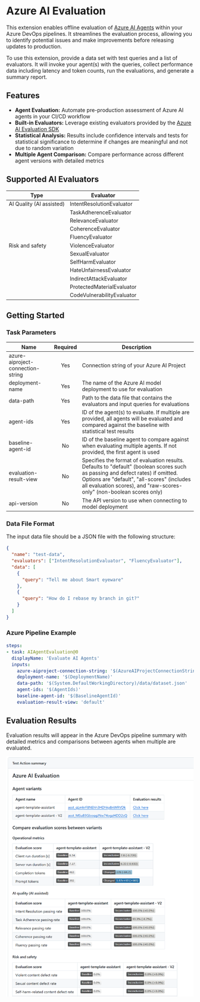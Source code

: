# Azure AI Evaluation

This extension enables offline evaluation of [Azure AI Agents](https://learn.microsoft.com/en-us/azure/ai-services/agents/)
within your Azure DevOps pipelines. It streamlines the evaluation process, allowing you to
identify potential issues and make improvements before releasing updates to production.

To use this extension, provide a data set with test queries and a list of evaluators.
It will invoke your agent(s) with the queries, collect performance data including latency
and token counts, run the evaluations, and generate a summary report.

## Features

- **Agent Evaluation:** Automate pre-production assessment of Azure AI agents in your CI/CD workflow
- **Built-in Evaluators:** Leverage existing evaluators provided by the
  [Azure AI Evaluation SDK](https://learn.microsoft.com/en-us/azure/ai-studio/how-to/develop/evaluate-sdk)
- **Statistical Analysis:** Results include confidence intervals and tests for statistical
  significance to determine if changes are meaningful and not due to random variation
- **Multiple Agent Comparison:** Compare performance across different agent versions with
  detailed metrics

## Supported AI Evaluators

| Type                     | Evaluator                  |
| ------------------------ | -------------------------- |
| AI Quality (AI assisted) | IntentResolutionEvaluator  |
|                          | TaskAdherenceEvaluator     |
|                          | RelevanceEvaluator         |
|                          | CoherenceEvaluator         |
|                          | FluencyEvaluator           |
| Risk and safety          | ViolenceEvaluator          |
|                          | SexualEvaluator            |
|                          | SelfHarmEvaluator          |
|                          | HateUnfairnessEvaluator    |
|                          | IndirectAttackEvaluator    |
|                          | ProtectedMaterialEvaluator |
|                          | CodeVulnerabilityEvaluator |

## Getting Started

### Task Parameters

| Name                              | Required | Description                                             |
| --------------------------------- | :------: | ------------------------------------------------------- |
| azure-aiproject-connection-string |   Yes    | Connection string of your Azure AI Project              |
| deployment-name                   |   Yes    | The name of the Azure AI model deployment to use for evaluation |
| data-path                         |   Yes    | Path to the data file that contains the evaluators and input queries for evaluations |
| agent-ids                         |   Yes    | ID of the agent(s) to evaluate. If multiple are provided, all agents will be evaluated and compared against the baseline with statistical test results |
| baseline-agent-id                 |    No    | ID of the baseline agent to compare against when evaluating multiple agents. If not provided, the first agent is used |
| evaluation-result-view            |    No    | Specifies the format of evaluation results. Defaults to "default" (boolean scores such as passing and defect rates) if omitted. Options are "default", "all-scores" (includes all evaluation scores), and "raw-scores-only" (non-boolean scores only) |
| api-version                       |    No    | The API version to use when connecting to model deployment |

### Data File Format

The input data file should be a JSON file with the following structure:

```json
{
  "name": "test-data",
  "evaluators": ["IntentResolutionEvaluator", "FluencyEvaluator"],
  "data": [
    {
      "query": "Tell me about Smart eyeware"
    },
    {
      "query": "How do I rebase my branch in git?"
    }
  ]
}
```

### Azure Pipeline Example

```yaml
steps:
- task: AIAgentEvaluation@0
  displayName: 'Evaluate AI Agents'
  inputs:
    azure-aiproject-connection-string: '$(AzureAIProjectConnectionString)'
    deployment-name: '$(DeploymentName)'
    data-path: '$(System.DefaultWorkingDirectory)/data/dataset.json'
    agent-ids: '$(AgentIds)'
    baseline-agent-id: '$(BaselineAgentId)'
    evaluation-result-view: 'default'
```

## Evaluation Results

Evaluation results will appear in the Azure DevOps pipeline summary with detailed metrics
and comparisons between agents when multiple are evaluated.

![Sample evaluation results showing agent comparisons](sample-output.png)

